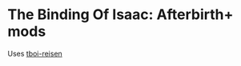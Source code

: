 # The Binding Of Isaac: Afterbirth+ mods

Uses [tboi-reisen](https://github.com/kotborealis/tboi-reisen)